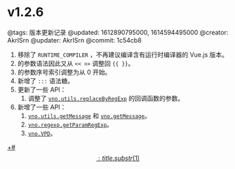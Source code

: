 # v1.2.6

@tags: 版本更新记录
@updated: 1612890795000, 1614594495000
@creator: AkrISrn
@updater: AkrISrn
@commit: 1c54cb8

1. 移除了 `RUNTIME_COMPILER` [](/zh/docs/env-vars.md "#")，不再建议编译含有运行时编译器的 Vue.js 版本。
1. [](/zh/docs/snippets.md "#")的参数语法因此又从 `<< >>` 调整回 `{{ }}`。
1. [](/zh/docs/snippets.md "#")的参数序号索引调整为从 0 开始。
1. [](/zh/docs/inline-script.md "#")新增了 `:::` 语法糖。
1. 更新了一些 API：
    1. 调整了 [`vno.utils.replaceByRegExp`](/zh/api/utils.md "#h2-15") 的回调函数的参数。
1. 新增了一些 API：
    1. [`vno.utils.getMessage`](/zh/api/utils.md "#h2-21") 和 [`vno.getMessage`](/zh/api/vno.md "#h2-21")。
    1. [`vno.regexp.getParamRegExp`](/zh/api/regexp.md "#h2-7")。
    1. [`vno.VPD`](/zh/api/vno.md "#h2-1")。

[+#$$: title.substr(1) $$](/zh/releases/download.md)
